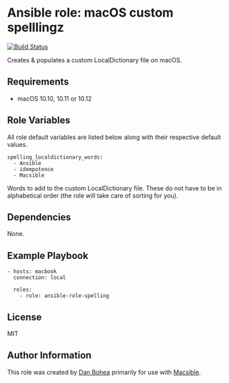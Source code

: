 # Ansible role: macOS custom spelllingz

[![Build Status](https://travis-ci.org/danbohea/ansible-role-spelling.svg?branch=master)](https://travis-ci.org/danbohea/ansible-role-spelling)

Creates & populates a custom LocalDictionary file on macOS.


## Requirements

- macOS 10.10, 10.11 or 10.12


## Role Variables

All role default variables are listed below along with their respective default values.

```
spelling_localdictionary_words:
  - Ansible
  - idempotence
  - Macsible
```

Words to add to the custom LocalDictionary file. These do not have to be in alphabetical order (the role will take care of sorting for you).


## Dependencies

None.


## Example Playbook

```
- hosts: macbook
  connection: local

  roles:
    - role: ansible-role-spelling
```

## License

MIT


## Author Information

This role was created by [Dan Bohea](http://bohea.co.uk) primarily for use with [Macsible](https://github.com/macsible/macsible).
